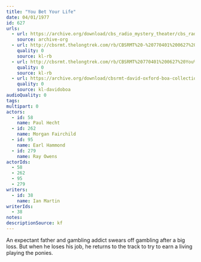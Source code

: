 ```yaml
---
title: "You Bet Your Life"
date: 04/01/1977
id: 627
urls: 
  - url: https://archive.org/download/cbs_radio_mystery_theater/cbs_radio_mystery_theater-0601-0650.zip/cbs_radio_mystery_theater-0601-0650%2Fcbsrmt_0627_you_bet_your_life.mp3
    source: archive-org
  - url: http://cbsrmt.thelongtrek.com/rb/CBSRMT%20-%20770401%200627%20You%20Bet%20Your%20Life_WLNH-FM_rb.mp3
    quality: 0
    source: kl-rb
  - url: http://cbsrmt.thelongtrek.com/rb/CBSRMT%20770401%200627%20You%20Bet%20Your%20Life_wbbm_rb.mp3
    quality: 0
    source: kl-rb
  - url: https://archive.org/download/cbsrmt-david-oxford-boa-collection/CBSRMT-770401-0627-You-Bet-Your-Life-(128-44)_KIRO-{BoA}.mp3
    quality: 0
    source: kl-davidoboa
audioQuality: 0
tags: 
multipart: 0
actors:  
  - id: 58
    name: Paul Hecht  
  - id: 262
    name: Morgan Fairchild  
  - id: 95
    name: Earl Hammond  
  - id: 279
    name: Ray Owens
actorIds:  
  - 58  
  - 262  
  - 95  
  - 279
writers:  
  - id: 38
    name: Ian Martin
writerIds:  
  - 38
notes: 
descriptionSource: kf
---
```

An expectant father and gambling addict swears off gambling after a big loss. But when he loses his job, he returns to the track to try to earn a living playing the ponies.